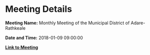 # Meeting Details

**Meeting Name:** Monthly Meeting of the Municipal District of Adare-Rathkeale

**Date and Time:** 2018-01-09 09:00:00

**[Link to Meeting](https://www.limerick.ie/council/whats-on/monthly-meeting-municipal-district-adare-rathkeale-32)**
